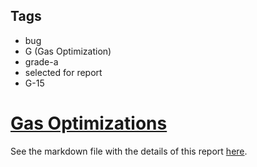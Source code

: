 ## Tags

- bug
- G (Gas Optimization)
- grade-a
- selected for report
- G-15

# [Gas Optimizations](https://github.com/code-423n4/2023-03-canto-identity-findings/issues/222) 

See the markdown file with the details of this report [here](https://github.com/code-423n4/2023-03-canto-identity-findings/blob/main/data/0xSmartContract-G.md).
